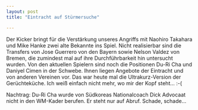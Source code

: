 ```yaml
---
layout: post
title: "Eintracht auf Stürmersuche"

---
```


Der Kicker bringt für die Verstärkung unseres Angriffs mit Naohiro Takahara und Mike Hanke zwei alte Bekannte ins Spiel. Nicht realisierbar sind die Transfers von Jose Guerrero von den Bayern sowie Nelson Valdez von Bremen, die zumindest mal auf ihre Durchführbarkeit hin untersucht wurden. Von den aktuellen Spielern sind noch die Positionen Du-Ri Cha und Daniyel Cimen in der Schwebe. Ihnen liegen Angebote der Eintracht und von anderen Vereinen vor. Das war heute mal die Ultrakurz-Version der Gerüchteküche. Ich weiß einfach nicht mehr, wo mir der Kopf steht... :-(

Nachtrag: Du-Ri Cha wurde von Südkoreas Nationalcoach Dick Advocaat nicht in den WM-Kader berufen. Er steht nur auf Abruf. Schade, schade...
